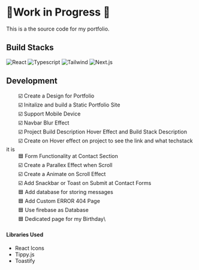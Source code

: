 # 🚧Work in Progress 🚧
This is a the source code for my portfolio.
## Build Stacks
![React](https://img.shields.io/badge/React-20232A?style=for-the-badge&logo=react&logoColor=61DAFB) ![Typescript](	https://img.shields.io/badge/TypeScript-007ACC?style=for-the-badge&logo=typescript&logoColor=white) ![Tailwind](https://img.shields.io/badge/Tailwind_CSS-38B2AC?style=for-the-badge&logo=tailwind-css&logoColor=white) ![Next.js](https://img.shields.io/badge/next.js-000000?style=for-the-badge&logo=nextdotjs&logoColor=white)

## Development
&emsp;&emsp; ☑️ Create a Design for  Portfolio \
&emsp;&emsp; ☑️ Initalize and build  a Static  Portfolio Site \
&emsp;&emsp; ☑️ Support Mobile  Device\
&emsp;&emsp; ☑️ Navbar Blur Effect\
&emsp;&emsp; ☑️ Project Build Description Hover Effect and Build Stack Description\
&emsp;&emsp; ☑️ Create on Hover effect on project to see the link and what techstack it is\
&emsp;&emsp; 🟦 Form Functionality at Contact Section\
&emsp;&emsp; ☑️ Create a Parallex Effect when Scroll\
&emsp;&emsp; ☑️ Create a Animate on Scroll Effect\
&emsp;&emsp; ☑️ Add Snackbar or Toast on Submit at Contact Forms\
&emsp;&emsp; 🟦 Add database for storing messages\
&emsp;&emsp; 🟦 Add Custom ERROR 404 Page\
&emsp;&emsp; 🟦 Use firebase as Database\
&emsp;&emsp; 🟦 Dedicated page for my Birthday\


#### Libraries Used
* React Icons
* Tippy.js
* Toastify





